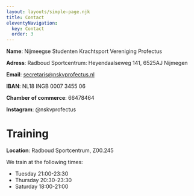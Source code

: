 ```yaml
---
layout: layouts/simple-page.njk
title: Contact
eleventyNavigation:
  key: Contact
  order: 3
---
```

**Name**: Nijmeegse Studenten Krachtsport Vereniging Profectus

**Adress**: Radboud Sportcentrum: Heyendaalseweg 141, 6525AJ Nijmegen 

**Email**: secretaris@nskvprofectus.nl

**IBAN**: NL18 INGB 0007 3455 06 

**Chamber of commerce**: 66478464

**Instagram**: @nskvprofectus

# Training

**Location**: Radboud Sportcentrum, Z00.245

We train at the following times:
- Tuesday 21:00-23:30
- Thursday 20:30-23:30
- Saturday 18:00-21:00
